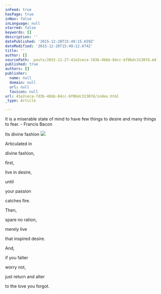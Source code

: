 ```yaml
---
inFeed: true
hasPage: true
inNav: false
inLanguage: null
starred: false
keywords: []
description: ''
datePublished: '2015-12-28T15:49:15.659Z'
dateModified: '2015-12-28T15:49:12.674Z'
title: ''
author: []
sourcePath: _posts/2015-12-27-41e2ceca-7d3b-4bbb-84cc-bf0bdc31307d.md
published: true
authors: []
publisher:
  name: null
  domain: null
  url: null
  favicon: null
url: 41e2ceca-7d3b-4bbb-84cc-bf0bdc31307d/index.html
_type: Article

---
```

It is a miserable state of mind to have few things to desire and many things to fear. - Francis Bacon

Its divine fashion
![](https://s3-us-west-2.amazonaws.com/the-grid-img/p/9edd7dddd71401e9ed82b48c34d92ce95060359d.jpg)

Articulated in

divine fashion,

first,

live in desire,

until 

your passion 

catches fire.

Then, 

spare no ration,

merely live 

that inspired desire.

And,

if you falter

worry not,

just return and alter 

to the love you forgot.